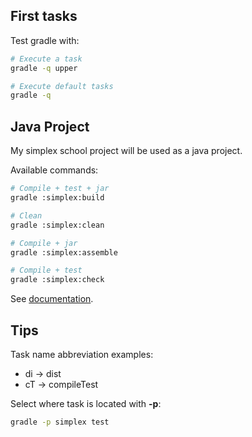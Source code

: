 ## First tasks

Test gradle with:

```bash
# Execute a task
gradle -q upper

# Execute default tasks
gradle -q
```

## Java Project

My simplex school project will be used as a java project.

Available commands:

```bash
# Compile + test + jar
gradle :simplex:build

# Clean
gradle :simplex:clean

# Compile + jar
gradle :simplex:assemble

# Compile + test
gradle :simplex:check

```

See [documentation](http://gradle.org/docs/current/userguide/tutorial_java_projects.html).

## Tips

Task name abbreviation examples:

- di -> dist
- cT -> compileTest

Select where task is located with **-p**:

```bash
gradle -p simplex test
```
